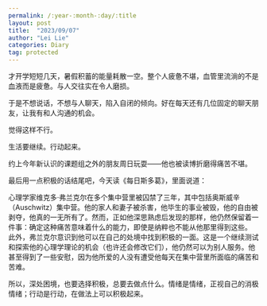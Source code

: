 ```yaml
---
permalink: /:year-:month-:day/:title
layout: post
title:  "2023/09/07"
author: "Lei Lie"
categories: Diary
tag: protected
---
```


才开学短短几天，暑假积蓄的能量耗散一空。整个人疲惫不堪，血管里流淌的不是血液而是疲惫。与人交往实在令人磨损。

于是不想说话，不想与人聊天，陷入自闭的倾向。好在每天还有几位固定的聊天朋友，让我有和人沟通的机会。

觉得这样不行。

生活要继续。行动起来。

约上今年新认识的课题组之外的朋友周日玩耍——他也被读博折磨得痛苦不堪。

最后用一点积极的话结尾吧，今天读《每日斯多葛》，里面说道：

心理学家维克多·弗兰克尔在多个集中营里被囚禁了三年，其中包括奥斯威辛（Auschwitz）集中营。他的家人和妻子被杀害，他毕生的事业被毁，他的自由被剥夺，他真的一无所有了。然而，正如他深思熟虑后发现的那样，他仍然保留着一件事：确定这种痛苦意味着什么的能力，即使是纳粹也不能从他那里得到这些。
此外，弗兰克尔意识到他可以在自己的处境中找到积极的一面。这是一个继续测试和探索他的心理学理论的机会（也许还会修改它们），他仍然可以为别人服务。他甚至得到了一些安慰，因为他所爱的人没有遭受他每天在集中营里所面临的痛苦和苦难。

所以，深处困境，也要选择积极，总要去做点什么。情绪是情绪，正视自己的消极情绪；行动是行动，在做法上可以积极起来。


